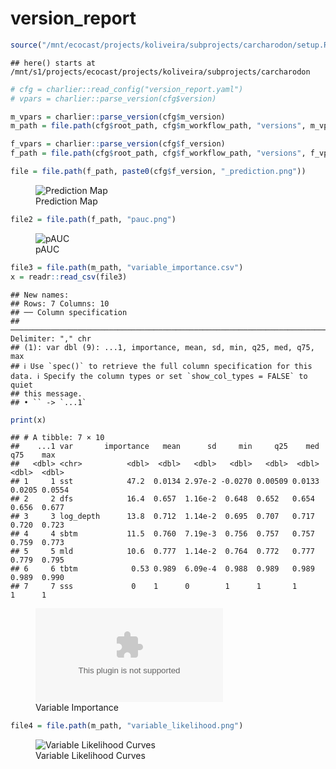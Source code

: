 version_report
================

``` r
source("/mnt/ecocast/projects/koliveira/subprojects/carcharodon/setup.R")
```

    ## here() starts at /mnt/s1/projects/ecocast/projects/koliveira/subprojects/carcharodon

``` r
# cfg = charlier::read_config("version_report.yaml")
# vpars = charlier::parse_version(cfg$version)

m_vpars = charlier::parse_version(cfg$m_version)
m_path = file.path(cfg$root_path, cfg$m_workflow_path, "versions", m_vpars[["major"]], m_vpars[["minor"]], cfg$m_version)

f_vpars = charlier::parse_version(cfg$f_version)
f_path = file.path(cfg$root_path, cfg$f_workflow_path, "versions", f_vpars[["major"]], f_vpars[["minor"]], cfg$f_version)
```

``` r
file = file.path(f_path, paste0(cfg$f_version, "_prediction.png"))
```

<figure>
<img
src="/mnt/s1/projects/ecocast/projects/koliveira/subprojects/carcharodon/workflows/forecast_workflow/versions/v01/0400/v01.0400.01/v01.0400.01_prediction.png"
alt="Prediction Map" />
<figcaption aria-hidden="true">Prediction Map</figcaption>
</figure>

``` r
file2 = file.path(f_path, "pauc.png")
```

<figure>
<img
src="/mnt/s1/projects/ecocast/projects/koliveira/subprojects/carcharodon/workflows/forecast_workflow/versions/v01/0400/v01.0400.01/pauc.png"
alt="pAUC" />
<figcaption aria-hidden="true">pAUC</figcaption>
</figure>

``` r
file3 = file.path(m_path, "variable_importance.csv")
x = readr::read_csv(file3)
```

    ## New names:
    ## Rows: 7 Columns: 10
    ## ── Column specification
    ## ──────────────────────────────────────────────────────────────────────────────────────────────────────────────────────── Delimiter: "," chr
    ## (1): var dbl (9): ...1, importance, mean, sd, min, q25, med, q75, max
    ## ℹ Use `spec()` to retrieve the full column specification for this data. ℹ Specify the column types or set `show_col_types = FALSE` to quiet
    ## this message.
    ## • `` -> `...1`

``` r
print(x)
```

    ## # A tibble: 7 × 10
    ##    ...1 var       importance   mean      sd     min     q25    med    q75    max
    ##   <dbl> <chr>          <dbl>  <dbl>   <dbl>   <dbl>   <dbl>  <dbl>  <dbl>  <dbl>
    ## 1     1 sst            47.2  0.0134 2.97e-2 -0.0270 0.00509 0.0133 0.0205 0.0554
    ## 2     2 dfs            16.4  0.657  1.16e-2  0.648  0.652   0.654  0.656  0.677 
    ## 3     3 log_depth      13.8  0.712  1.14e-2  0.695  0.707   0.717  0.720  0.723 
    ## 4     4 sbtm           11.5  0.760  7.19e-3  0.756  0.757   0.757  0.759  0.773 
    ## 5     5 mld            10.6  0.777  1.14e-2  0.764  0.772   0.777  0.779  0.795 
    ## 6     6 tbtm            0.53 0.989  6.09e-4  0.988  0.989   0.989  0.989  0.990 
    ## 7     7 sss             0    1      0        1      1       1      1      1

<figure>
<embed
src="/mnt/s1/projects/ecocast/projects/koliveira/subprojects/carcharodon/workflows/modeling_workflow/versions/v01/040/v01.040.01/variable_importance.csv" />
<figcaption aria-hidden="true">Variable Importance</figcaption>
</figure>

``` r
file4 = file.path(m_path, "variable_likelihood.png")
```

<figure>
<img
src="/mnt/s1/projects/ecocast/projects/koliveira/subprojects/carcharodon/workflows/modeling_workflow/versions/v01/040/v01.040.01/variable_likelihood.png"
alt="Variable Likelihood Curves" />
<figcaption aria-hidden="true">Variable Likelihood Curves</figcaption>
</figure>
